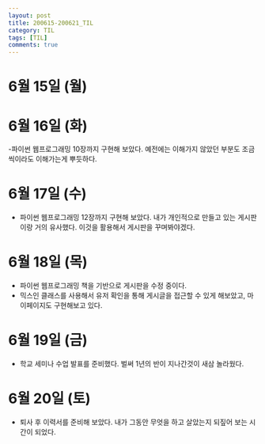 ```yaml
---
layout: post
title: 200615-200621_TIL
category: TIL
tags: [TIL]
comments: true
---
```

6월 15일 (월)
=========


6월 16일 (화)
=========
-파이썬 웹프로그래밍 10장까지 구현해 보았다. 예전에는 이해가지 않았던 부분도 조금씩이라도 이해가는게 뿌듯하다.


6월 17일 (수)
=========
- 파이썬 웹프로그래밍 12장까지 구현해 보았다. 내가 개인적으로 만들고 있는 게시판이랑 거의 유사했다. 이것을 활용해서 게시판을 꾸며봐야겠다.


6월 18일 (목)
========
- 파이썬 웹프로그래밍 책을 기반으로 게시판을 수정 중이다.
- 믹스인 클래스를 사용해서 유저 확인을 통해 게시글을 접근할 수 있게 해보았고, 마이페이지도 구현해보고 있다.

6월 19일 (금)
=======
- 학교 세미나 수업 발표를 준비했다. 벌써 1년의 반이 지나간것이 새삼 놀라웠다.

6월 20일 (토)
=======
- 퇴사 후 이력서를 준비해 보았다. 내가 그동안 무엇을 하고 살았는지 되짚어 보는 시간이 되었다.
